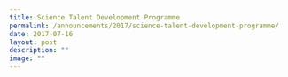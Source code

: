 ```yaml
---
title: Science Talent Development Programme
permalink: /announcements/2017/science-talent-development-programme/
date: 2017-07-16
layout: post
description: ""
image: ""
---
```

